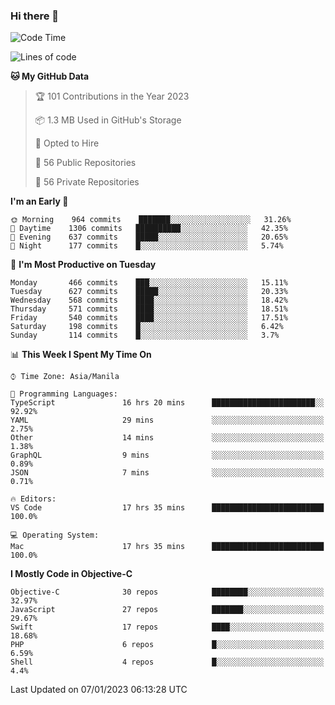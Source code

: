 ### Hi there 👋

<!--START_SECTION:waka-->
![Code Time](http://img.shields.io/badge/Code%20Time-3%2C520%20hrs%2030%20mins-blue)

![Lines of code](https://img.shields.io/badge/From%20Hello%20World%20I%27ve%20Written-2%20Million%20lines%20of%20code-blue)

**🐱 My GitHub Data** 

> 🏆 101 Contributions in the Year 2023
 > 
> 📦 1.3 MB Used in GitHub's Storage 
 > 
> 💼 Opted to Hire
 > 
> 📜 56 Public Repositories 
 > 
> 🔑 56 Private Repositories  
 > 
**I'm an Early 🐤** 

```text
🌞 Morning    964 commits    ███████░░░░░░░░░░░░░░░░░░   31.26% 
🌆 Daytime    1306 commits   ██████████░░░░░░░░░░░░░░░   42.35% 
🌃 Evening    637 commits    █████░░░░░░░░░░░░░░░░░░░░   20.65% 
🌙 Night      177 commits    █░░░░░░░░░░░░░░░░░░░░░░░░   5.74%

```
📅 **I'm Most Productive on Tuesday** 

```text
Monday       466 commits    ███░░░░░░░░░░░░░░░░░░░░░░   15.11% 
Tuesday      627 commits    █████░░░░░░░░░░░░░░░░░░░░   20.33% 
Wednesday    568 commits    ████░░░░░░░░░░░░░░░░░░░░░   18.42% 
Thursday     571 commits    ████░░░░░░░░░░░░░░░░░░░░░   18.51% 
Friday       540 commits    ████░░░░░░░░░░░░░░░░░░░░░   17.51% 
Saturday     198 commits    █░░░░░░░░░░░░░░░░░░░░░░░░   6.42% 
Sunday       114 commits    █░░░░░░░░░░░░░░░░░░░░░░░░   3.7%

```


📊 **This Week I Spent My Time On** 

```text
⌚︎ Time Zone: Asia/Manila

💬 Programming Languages: 
TypeScript               16 hrs 20 mins      ███████████████████████░░   92.92% 
YAML                     29 mins             ░░░░░░░░░░░░░░░░░░░░░░░░░   2.75% 
Other                    14 mins             ░░░░░░░░░░░░░░░░░░░░░░░░░   1.38% 
GraphQL                  9 mins              ░░░░░░░░░░░░░░░░░░░░░░░░░   0.89% 
JSON                     7 mins              ░░░░░░░░░░░░░░░░░░░░░░░░░   0.71%

🔥 Editors: 
VS Code                  17 hrs 35 mins      █████████████████████████   100.0%

💻 Operating System: 
Mac                      17 hrs 35 mins      █████████████████████████   100.0%

```

**I Mostly Code in Objective-C** 

```text
Objective-C              30 repos            ████████░░░░░░░░░░░░░░░░░   32.97% 
JavaScript               27 repos            ███████░░░░░░░░░░░░░░░░░░   29.67% 
Swift                    17 repos            ████░░░░░░░░░░░░░░░░░░░░░   18.68% 
PHP                      6 repos             █░░░░░░░░░░░░░░░░░░░░░░░░   6.59% 
Shell                    4 repos             █░░░░░░░░░░░░░░░░░░░░░░░░   4.4%

```



 Last Updated on 07/01/2023 06:13:28 UTC
<!--END_SECTION:waka-->


<!--
**rad182/rad182** is a ✨ _special_ ✨ repository because its `README.md` (this file) appears on your GitHub profile.

Here are some ideas to get you started:

- 🔭 I’m currently working on ...
- 🌱 I’m currently learning ...
- 👯 I’m looking to collaborate on ...
- 🤔 I’m looking for help with ...
- 💬 Ask me about ...
- 📫 How to reach me: ...
- 😄 Pronouns: ...
- ⚡ Fun fact: ...
-->
